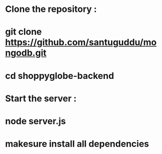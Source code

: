 # Clone the repository :
# git clone https://github.com/santuguddu/mongodb.git
# cd shoppyglobe-backend

# Start the server :
# node server.js

# makesure install all dependencies

